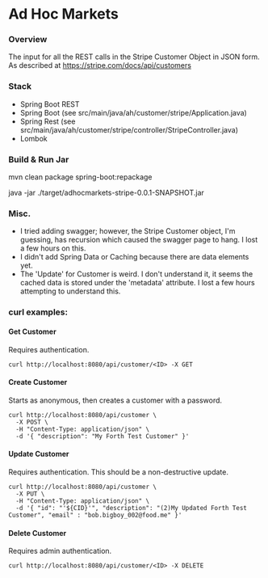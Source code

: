 # Ad Hoc Markets 

### Overview
The input for all the REST calls in the Stripe Customer Object in JSON form.  As described at https://stripe.com/docs/api/customers

### Stack
* Spring Boot REST
* Spring Boot (see src/main/java/ah/customer/stripe/Application.java)
* Spring Rest (see src/main/java/ah/customer/stripe/controller/StripeController.java)
* Lombok

### Build & Run Jar

mvn clean package spring-boot:repackage

java -jar ./target/adhocmarkets-stripe-0.0.1-SNAPSHOT.jar


### Misc.

* I tried adding swagger; however, the Stripe Customer object, I'm guessing, has recursion which 
caused the swagger page to hang. I lost a few hours on this.
* I didn't add Spring Data or Caching because there are data elements yet.
* The 'Update' for Customer is weird.  I don't understand it, it seems the cached data is stored under
the 'metadata' attribute. I lost a few hours attempting to understand this.

### curl examples:
 
#### Get Customer
Requires authentication.

```
curl http://localhost:8080/api/customer/<ID> -X GET 
```

#### Create Customer
Starts as anonymous, then creates a customer with a password.

```
curl http://localhost:8080/api/customer \
  -X POST \
  -H "Content-Type: application/json" \
  -d '{ "description": "My Forth Test Customer" }'   
```

#### Update Customer
Requires authentication. This should be a non-destructive update.

```
curl http://localhost:8080/api/customer \
  -X PUT \
  -H "Content-Type: application/json" \
  -d '{ "id": "'${CID}'", "description": "(2)My Updated Forth Test Customer", "email" : "bob.bigboy_002@food.me" }'   
```

#### Delete Customer
Requires admin authentication.

```
curl http://localhost:8080/api/customer/<ID> -X DELETE 
```
